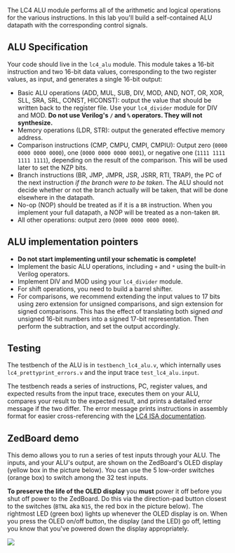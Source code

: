 The LC4 ALU module performs all of the arithmetic and logical
operations for the various instructions. In this lab you'll build a
self-contained ALU datapath with the corresponding control signals.

## ALU Specification

Your code should live in the `lc4_alu` module. This module takes a
16-bit instruction and two 16-bit data values, corresponding to the
two register values, as input, and generates a single 16-bit output:

+ Basic ALU operations (ADD, MUL, SUB, DIV, MOD, AND, NOT, OR, XOR,
SLL, SRA, SRL, CONST, HICONST): output the value that should be
written back to the register file. Use your `lc4_divider` module for
DIV and MOD. **Do not use Verilog's `/` and `%` operators. They will
not synthesize.**
+ Memory operations (LDR, STR): output the generated effective memory address.
+ Comparison instructions (CMP, CMPU, CMPI, CMPIU): Output zero (`0000 0000 0000 0000`), one (`0000 0000 0000 0001`), or negative one (`1111 1111 1111 1111`), depending on the result of the comparison. This will be used later to set the NZP bits.
+ Branch instructions (BR, JMP, JMPR, JSR, JSRR, RTI, TRAP), the PC of the next instruction *if the branch were to be taken*. The ALU should not decide whether or not the branch actually will be taken, that will be done elsewhere in the datapath.
+ No-op (NOP) should be treated as if it is a `BR` instruction. When you implement your full datapath, a NOP will be treated as a non-taken `BR`.
+ All other operations: output zero (`0000 0000 0000 0000`).

## ALU implementation pointers

+ **Do not start implementing until your schematic is complete!**
+ Implement the basic ALU operations, including `+` and `*` using the built-in Verilog operators.
+ Implement DIV and MOD using your `lc4_divider` module.
+ For shift operations, you need to build a barrel shifter.
+ For comparisons, we recommend extending the input values to 17 bits using zero extension for unsigned comparisons, and sign extension for signed comparisons. This has the effect of translating both signed *and* unsigned 16-bit numbers into a signed 17-bit representation. Then perform the subtraction, and set the output accordingly.

## Testing

The testbench of the ALU is in `testbench_lc4_alu.v`, which internally
uses `lc4_prettyprint_errors.v` and the input trace `test_lc4_alu.input`.

The testbench reads a series of instructions, PC, register values, and
expected results from the input trace, executes them on your ALU,
compares your result to the expected result, and prints a detailed
error message if the two differ. The error message prints instructions
in assembly format for easier cross-referencing with the [LC4 ISA documentation](http://cis.upenn.edu/~cis371/current/lc4.html).

## ZedBoard demo

This demo allows you to run a series of test inputs through your
ALU. The inputs, and your ALU's output, are shown on the ZedBoard's
OLED display (yellow box in the picture below). You can use the 5
low-order switches (orange box) to switch among the 32 test
inputs.

**To preserve the life of the OLED display** you **must** power it off
  before you shut off power to the ZedBoard. Do this via the
  direction-pad button closest to the switches (`BTNL` aka `N15`, the
  red box in the picture below). The rightmost LED (green box) lights
  up whenever the OLED display is on. When you press the OLED on/off
  button, the display (and the LED) go off, letting you know that
  you've powered down the display appropriately.

![](zedboard-lab2.jpeg)
